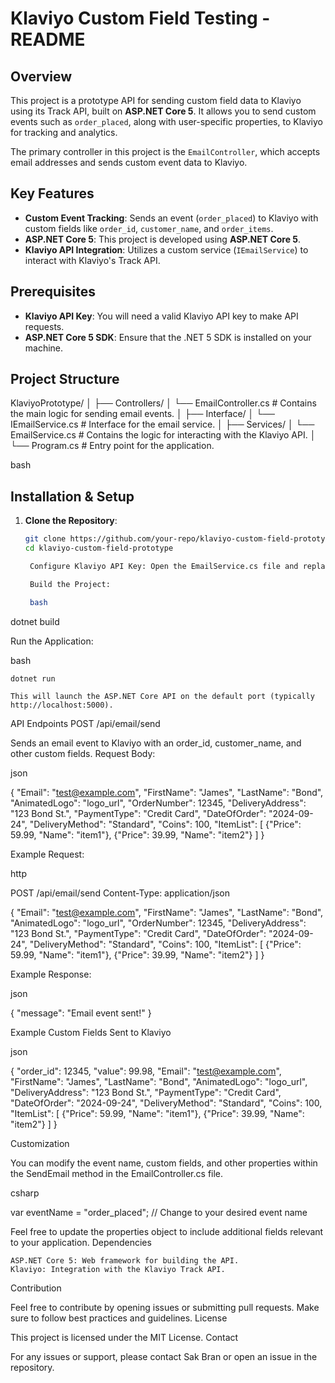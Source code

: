 # Klaviyo Custom Field Testing - README

## Overview
This project is a prototype API for sending custom field data to Klaviyo using its Track API, built on **ASP.NET Core 5**. It allows you to send custom events such as `order_placed`, along with user-specific properties, to Klaviyo for tracking and analytics.

The primary controller in this project is the `EmailController`, which accepts email addresses and sends custom event data to Klaviyo.

## Key Features
- **Custom Event Tracking**: Sends an event (`order_placed`) to Klaviyo with custom fields like `order_id`, `customer_name`, and `order_items`.
- **ASP.NET Core 5**: This project is developed using **ASP.NET Core 5**.
- **Klaviyo API Integration**: Utilizes a custom service (`IEmailService`) to interact with Klaviyo's Track API.

## Prerequisites
- **Klaviyo API Key**: You will need a valid Klaviyo API key to make API requests.
- **ASP.NET Core 5 SDK**: Ensure that the .NET 5 SDK is installed on your machine.

## Project Structure

KlaviyoPrototype/ │ ├── Controllers/ │ └── EmailController.cs # Contains the main logic for sending email events. │ ├── Interface/ │ └── IEmailService.cs # Interface for the email service. │ ├── Services/ │ └── EmailService.cs # Contains the logic for interacting with the Klaviyo API. │ └── Program.cs # Entry point for the application.

bash


## Installation & Setup

1. **Clone the Repository**:
   ```bash
   git clone https://github.com/your-repo/klaviyo-custom-field-prototype.git
   cd klaviyo-custom-field-prototype

    Configure Klaviyo API Key: Open the EmailService.cs file and replace the placeholder with your Klaviyo API key.

    Build the Project:

    bash

dotnet build

Run the Application:

bash

    dotnet run

    This will launch the ASP.NET Core API on the default port (typically http://localhost:5000).

API Endpoints
POST /api/email/send

Sends an email event to Klaviyo with an order_id, customer_name, and other custom fields.
Request Body:

json

{
  "Email": "test@example.com",
  "FirstName": "James",
  "LastName": "Bond",
  "AnimatedLogo": "logo_url",
  "OrderNumber": 12345,
  "DeliveryAddress": "123 Bond St.",
  "PaymentType": "Credit Card",
  "DateOfOrder": "2024-09-24",
  "DeliveryMethod": "Standard",
  "Coins": 100,
  "ItemList": [
    {"Price": 59.99, "Name": "item1"},
    {"Price": 39.99, "Name": "item2"}
  ]
}

Example Request:

http

POST /api/email/send
Content-Type: application/json

{
  "Email": "test@example.com",
  "FirstName": "James",
  "LastName": "Bond",
  "AnimatedLogo": "logo_url",
  "OrderNumber": 12345,
  "DeliveryAddress": "123 Bond St.",
  "PaymentType": "Credit Card",
  "DateOfOrder": "2024-09-24",
  "DeliveryMethod": "Standard",
  "Coins": 100,
  "ItemList": [
    {"Price": 59.99, "Name": "item1"},
    {"Price": 39.99, "Name": "item2"}
  ]
}

Example Response:

json

{
  "message": "Email event sent!"
}

Example Custom Fields Sent to Klaviyo

json

{
  "order_id": 12345,
  "value": 99.98,
  "Email": "test@example.com",
  "FirstName": "James",
  "LastName": "Bond",
  "AnimatedLogo": "logo_url",
  "DeliveryAddress": "123 Bond St.",
  "PaymentType": "Credit Card",
  "DateOfOrder": "2024-09-24",
  "DeliveryMethod": "Standard",
  "Coins": 100,
  "ItemList": [
    {"Price": 59.99, "Name": "item1"},
    {"Price": 39.99, "Name": "item2"}
  ]
}

Customization

You can modify the event name, custom fields, and other properties within the SendEmail method in the EmailController.cs file.

csharp

var eventName = "order_placed";  // Change to your desired event name

Feel free to update the properties object to include additional fields relevant to your application.
Dependencies

    ASP.NET Core 5: Web framework for building the API.
    Klaviyo: Integration with the Klaviyo Track API.

Contribution

Feel free to contribute by opening issues or submitting pull requests. Make sure to follow best practices and guidelines.
License

This project is licensed under the MIT License.
Contact

For any issues or support, please contact Sak Bran or open an issue in the repository.
